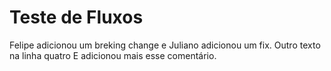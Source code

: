 # Teste de Fluxos

Felipe adicionou um breking change e Juliano adicionou um fix.
Outro texto na linha quatro
E adicionou mais esse comentário.
